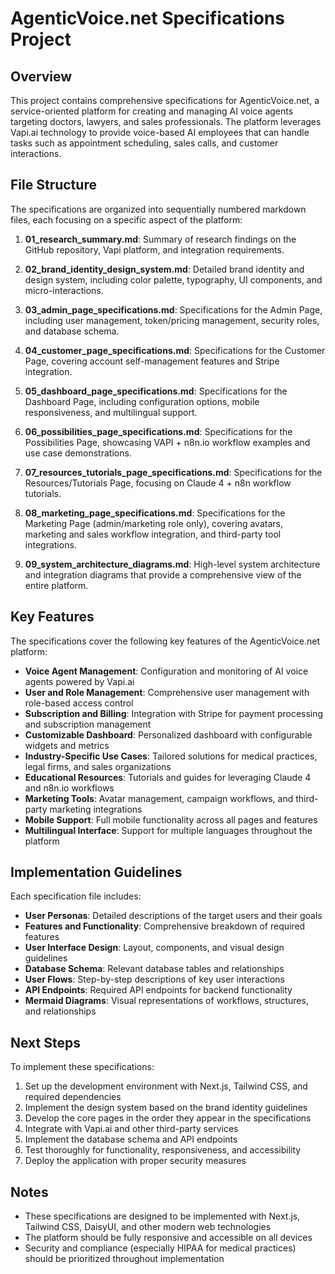 # AgenticVoice.net Specifications Project

## Overview

This project contains comprehensive specifications for AgenticVoice.net, a service-oriented platform for creating and managing AI voice agents targeting doctors, lawyers, and sales professionals. The platform leverages Vapi.ai technology to provide voice-based AI employees that can handle tasks such as appointment scheduling, sales calls, and customer interactions.

## File Structure

The specifications are organized into sequentially numbered markdown files, each focusing on a specific aspect of the platform:

1. **01_research_summary.md**: Summary of research findings on the GitHub repository, Vapi platform, and integration requirements.

2. **02_brand_identity_design_system.md**: Detailed brand identity and design system, including color palette, typography, UI components, and micro-interactions.

3. **03_admin_page_specifications.md**: Specifications for the Admin Page, including user management, token/pricing management, security roles, and database schema.

4. **04_customer_page_specifications.md**: Specifications for the Customer Page, covering account self-management features and Stripe integration.

5. **05_dashboard_page_specifications.md**: Specifications for the Dashboard Page, including configuration options, mobile responsiveness, and multilingual support.

6. **06_possibilities_page_specifications.md**: Specifications for the Possibilities Page, showcasing VAPI + n8n.io workflow examples and use case demonstrations.

7. **07_resources_tutorials_page_specifications.md**: Specifications for the Resources/Tutorials Page, focusing on Claude 4 + n8n workflow tutorials.

8. **08_marketing_page_specifications.md**: Specifications for the Marketing Page (admin/marketing role only), covering avatars, marketing and sales workflow integration, and third-party tool integrations.

9. **09_system_architecture_diagrams.md**: High-level system architecture and integration diagrams that provide a comprehensive view of the entire platform.

## Key Features

The specifications cover the following key features of the AgenticVoice.net platform:

- **Voice Agent Management**: Configuration and monitoring of AI voice agents powered by Vapi.ai
- **User and Role Management**: Comprehensive user management with role-based access control
- **Subscription and Billing**: Integration with Stripe for payment processing and subscription management
- **Customizable Dashboard**: Personalized dashboard with configurable widgets and metrics
- **Industry-Specific Use Cases**: Tailored solutions for medical practices, legal firms, and sales organizations
- **Educational Resources**: Tutorials and guides for leveraging Claude 4 and n8n.io workflows
- **Marketing Tools**: Avatar management, campaign workflows, and third-party marketing integrations
- **Mobile Support**: Full mobile functionality across all pages and features
- **Multilingual Interface**: Support for multiple languages throughout the platform

## Implementation Guidelines

Each specification file includes:

- **User Personas**: Detailed descriptions of the target users and their goals
- **Features and Functionality**: Comprehensive breakdown of required features
- **User Interface Design**: Layout, components, and visual design guidelines
- **Database Schema**: Relevant database tables and relationships
- **User Flows**: Step-by-step descriptions of key user interactions
- **API Endpoints**: Required API endpoints for backend functionality
- **Mermaid Diagrams**: Visual representations of workflows, structures, and relationships

## Next Steps

To implement these specifications:

1. Set up the development environment with Next.js, Tailwind CSS, and required dependencies
2. Implement the design system based on the brand identity guidelines
3. Develop the core pages in the order they appear in the specifications
4. Integrate with Vapi.ai and other third-party services
5. Implement the database schema and API endpoints
6. Test thoroughly for functionality, responsiveness, and accessibility
7. Deploy the application with proper security measures

## Notes

- These specifications are designed to be implemented with Next.js, Tailwind CSS, DaisyUI, and other modern web technologies
- The platform should be fully responsive and accessible on all devices
- Security and compliance (especially HIPAA for medical practices) should be prioritized throughout implementation
